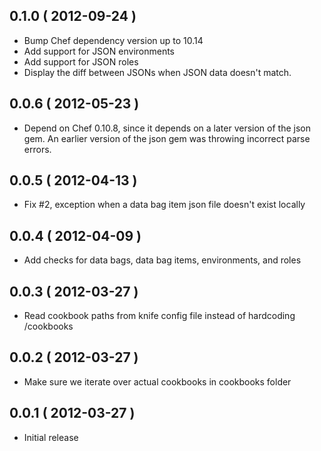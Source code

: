 ## 0.1.0 ( 2012-09-24 )

* Bump Chef dependency version up to 10.14
* Add support for JSON environments
* Add support for JSON roles
* Display the diff between JSONs when JSON data doesn't match.

## 0.0.6 ( 2012-05-23 )

* Depend on Chef 0.10.8, since it depends on a later version of the json gem.
  An earlier version of the json gem was throwing incorrect parse errors.

## 0.0.5 ( 2012-04-13 )

* Fix #2, exception when a data bag item json file doesn't exist locally

## 0.0.4 ( 2012-04-09 )

* Add checks for data bags, data bag items, environments, and roles

## 0.0.3 ( 2012-03-27 )

* Read cookbook paths from knife config file instead of hardcoding /cookbooks

## 0.0.2 ( 2012-03-27 )

* Make sure we iterate over actual cookbooks in cookbooks folder

## 0.0.1 ( 2012-03-27 )

* Initial release